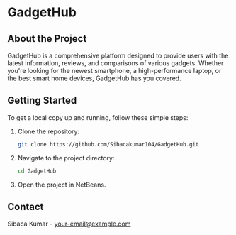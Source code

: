 # GadgetHub

## About the Project

GadgetHub is a comprehensive platform designed to provide users with the latest information, reviews, and comparisons of various gadgets. Whether you're looking for the newest smartphone, a high-performance laptop, or the best smart home devices, GadgetHub has you covered.

## Getting Started

To get a local copy up and running, follow these simple steps:

1. Clone the repository:
   ```sh
   git clone https://github.com/Sibacakumar104/GadgetHub.git
   ```
2. Navigate to the project directory:
   ```sh
   cd GadgetHub
   ```
3. Open the project in NetBeans.

## Contact

Sibaca Kumar - [your-email@example.com](mailto:sibaca104@gmail.com)
